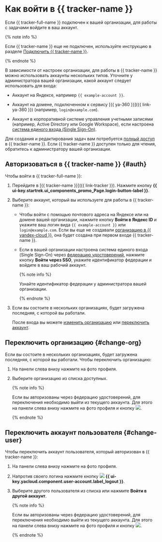 # Как войти в {{ tracker-name }}

Если {{ tracker-full-name }} подключен к вашей организации, для работы с задачами войдите в ваш аккаунт. 

{% note info %}

Если {{ tracker-name }} еще не подключен, используйте инструкцию в разделе [Подключить {{ tracker-name }}](../enable-tracker.md).

{% endnote %}

В зависимости от настроек организации, для работы в {{ tracker-name }} можно использовать аккаунты нескольких типов. Уточните у администратора вашей организации, какой аккаунт следует использовать для входа:

* Аккаунт на Яндексе, например `{{ example-account }}`.

* Аккаунт на домене, подключенном к сервису [{{ ya-360 }}]({{ link-ya-360 }}) (например, `login@example.com`).

* Аккаунт в корпоративной системе управления учетными записями (например, Active Directory или Google Workspace), если настроена [система единого входа (Single Sign-On)](../../organization/add-federation.md).

Для создания и редактирования задач вам потребуется [полный доступ](../access.md) в {{ tracker-name }}. Если {{ tracker-name }} доступен только для чтения, обратитесь к администратору вашей организации.

## Авторизоваться в {{ tracker-name }} {#auth}

Чтобы войти в {{ tracker-full-name }}:

1. Перейдите в [{{ tracker-name }}]({{ link-tracker }}). Нажмите кнопку **{{ ui-key.startrek.ui_components_promo_Page.login-button-label }}**.

1. Выберите аккаунт, который вы используете для работы в {{ tracker-name }}:

	* Чтобы войти с помощью почтового адреса на Яндексе или на домене вашей организации, нажмите кнопку **Войти в Яндекс ID** и укажите ваш логин вида `{{ example-account }}` или `login@example.com`. Если вы еще не создавали [организацию в {{ yandex-cloud }}](../../organization/), она будет создана при первом входе {{ tracker-name }}.

	* Если в вашей организации настроена система единого входа (Single Sign-On) через [федерацию удостоверений](../add-users.md#federation), нажмите кнопку **Войти через SSO**, укажите идентификатор федерации и войдите в ваш рабочий аккаунт.

		{% note info %}

		Узнайте идентификатор федерации у администратора вашей организации.

		{% endnote %}

1. Если вы состоите в нескольких организациях, будет загружена последняя, с которой вы работали. 

	После входа вы можете [изменить организацию](#change-org) или [переключить аккаунт](#change-user). 

## Переключить организацию {#change-org}

Если вы состоите в нескольких организациях, будет загружена последняя, с которой вы работали. Чтобы переключить организацию:

1. На панели слева внизу нажмите на фото профиля.

1. Выберите организацию из списка доступных.

	{% note info %}

	Если вы авторизованы через федерацию удостоверений, для переключения необходимо выйти из текущего аккаунта. Для этого на панели слева внизу нажмите на фото профиля и кнопку ![](../../_assets/tracker/svg/logout.svg).

	{% endnote %}

## Переключить аккаунт пользователя {#change-user}
	
Чтобы переключить аккаунт пользователя, который авторизован в {{ tracker-name }}:

1. На панели слева внизу нажмите на фото профиля.

1. Напротив своего логина нажмите кнопку ![](../../_assets/tracker/svg/logout.svg) **{{ ui-key.yacloud.component.user-account.label_logout }}**.

1. Выберите другого пользователя из списка или нажмите **Войти в другой аккаунт**. 
	
	{% note info %}

	Если вы авторизованы через федерацию удостоверений, для переключения необходимо выйти из текущего аккаунта. Для этого на панели слева внизу нажмите на фото профиля и кнопку ![](../../_assets/tracker/svg/logout.svg).

	{% endnote %}
